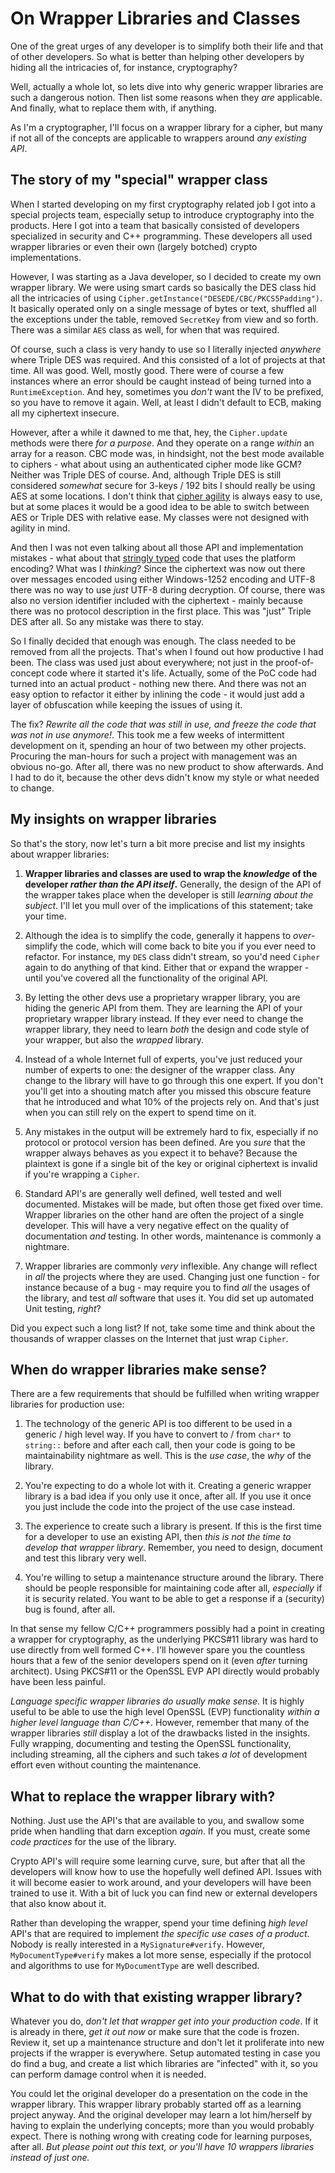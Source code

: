 # On Wrapper Libraries and Classes

One of the great urges of any developer  is to simplify both their life and that of other developers. So what is better than helping other developers by hiding all the intricacies of, for instance, cryptography?

Well, actually a whole lot, so lets dive into why generic wrapper libraries are such a dangerous notion. Then list some reasons when they *are* applicable. And finally, what to replace them with, if anything.

As I'm a cryptographer, I'll focus on a wrapper library for a cipher, but many if not all of the concepts are applicable to wrappers around *any existing API*.

## The story of my "special" wrapper class

When I started developing on my first cryptography related job I got into a special projects team, especially setup to introduce cryptography into the products. Here I got into a team that basically consisted of developers specialized in security and C++ programming. These developers all used wrapper libraries or even their own (largely botched) crypto implementations.

However, I was starting as a Java developer, so I decided to create my own wrapper library. We were using smart cards so basically the DES class hid all the intricacies of using `Cipher.getInstance("DESEDE/CBC/PKCS5Padding")`. It basically operated only on a single message of bytes or text, shuffled all the exceptions under the table, removed `SecretKey` from view and so forth. There was a similar `AES` class as well, for when that was required.

Of course, such a class is very handy to use so I literally injected *anywhere* where Triple DES was required. And this consisted of a lot of projects at that time. All was good. Well, mostly good. There were of course a few instances where an error should be caught instead of being turned into a `RuntimeException`. And hey, sometimes you *don't* want the IV to be prefixed, so you have to remove it again. Well, at least I didn't default to ECB, making all my ciphertext insecure.

However, after a while it dawned to me that, hey, the `Cipher.update` methods were there *for a purpose*. And they operate on a range *within* an array for a reason. CBC mode was, in hindsight, not the best mode available to ciphers - what about using an authenticated cipher mode like GCM? Neither was Triple DES of course. And, although Triple DES is still considered *somewhat* secure for 3-keys / 192 bits I should really be using AES at some locations. I don't think that [cipher agility](https://crypto.stackexchange.com/questions/31034/what-is-cryptographic-agility) is always easy to use, but at some places it would be a good idea to be able to switch between AES or Triple DES with relative ease. My classes were not designed with agility in mind.

And then I was not even talking about all those API and implementation mistakes - what about that [stringly typed](https://www.techopedia.com/definition/31876/stringly-typed) code that uses the platform encoding? What was I *thinking*? Since the ciphertext was now out there over messages encoded using either Windows-1252 encoding and UTF-8 there was no way to use *just* UTF-8 during decryption. Of course, there was also no version identifier included with the ciphertext - mainly because there was no protocol description in the first place. This was "just" Triple DES after all. So any mistake was there to stay.

So I finally decided that enough was enough. The class needed to be removed from all the projects. That's when I found out how productive I had been. The class was used just about everywhere; not just in the proof-of-concept code where it started it's life. Actually, some of the PoC code had turned into an actual product - nothing new there. And there was not an easy option to refactor it either by inlining the code - it would just add a layer of obfuscation while keeping the issues of using it.

The fix? *Rewrite all the code that was still in use, and freeze the code that was not in use anymore!*. This took me a few weeks of intermittent development on it, spending an hour of two between my other projects. Procuring the man-hours for such a project with management was an obvious no-go. After all, there was no new product to show afterwards. And I had to do it, because the other devs didn't know my style or what needed to change.

## My insights on wrapper libraries

So that's the story, now let's turn a bit more precise and list my insights about wrapper libraries:

 1. **Wrapper libraries and classes are used to wrap the *knowledge* of the developer *rather than the API itself*.** Generally, the design of the API of the wrapper takes place when the developer is still *learning about the subject*. I'll let you mull over of the implications of this statement; take your time.

 2. Although the idea is to simplify the code, generally it happens to *over*-simplify the code, which will come back to bite you if you ever need to refactor. For instance, my `DES` class didn't stream, so you'd need `Cipher` again to do anything of that kind. Either that or expand the wrapper - until you've covered all the functionality of the original API.

 3. By letting the other devs use a proprietary wrapper library, you are hiding the generic API from them. They are learning the API of your proprietary wrapper library instead. If they ever need to change the wrapper library, they need to learn *both* the  design and code style of your wrapper, but also the *wrapped* library.

 4. Instead of a whole Internet full of experts, you've just reduced your number of experts to one: the designer of the wrapper class. Any change to the library will have to go through this one expert. If you don't you'll get into a shouting match after you missed this obscure feature that he introduced and what 10% of the projects rely on. And that's just when you can still rely on the expert to spend time on it.

 5. Any mistakes in the output will be extremely hard to fix, especially if no protocol or protocol version has been defined. Are you *sure* that the wrapper always behaves as you expect it to behave? Because the plaintext is gone if a single bit of the key or original ciphertext is invalid if you're wrapping a `Cipher`.

 6. Standard API's are generally well defined, well tested and well documented. Mistakes will be made, but often those get fixed over time. Wrapper libraries on the other hand are often the project of a single developer. This will have a very negative effect on the quality of documentation *and* testing. In other words, maintenance is commonly a nightmare.

 7. Wrapper libraries are commonly *very* inflexible. Any change will reflect in *all* the projects where they are used. Changing just one function - for instance because of a bug - may require you to find *all* the usages of the library, and test *all* software that uses it. You did set up automated Unit testing, *right*?

Did you expect such a long list? If not, take some time and think about the thousands of wrapper classes on the Internet that just wrap `Cipher`.

## When do wrapper libraries make sense?

There are a few  requirements that should be fulfilled when writing wrapper libraries for production use:

 1. The technology of the generic API is too different to be used in a generic / high level way. If you have to convert to / from `char*` to `string::` before and after each call, then your code is going to be maintainability nightmare as well. This is the *use case*, the *why* of the library.

 2. You're expecting to do a whole lot with it. Creating a generic wrapper library is a bad idea if you only use it once, after all. If you use it once you just include the code into the project of the use case instead.

 3. The experience to create such a library is present. If this is the first time for a developer to use an existing API, then *this is not the time to develop that wrapper library*. Remember, you need to design, document and test this library very well.

 4. You're willing to setup a maintenance structure around the library. There should be people responsible for maintaining code after all, *especially* if it is security related. You want to be able to get a response if a (security) bug is found, after all.

In that sense my fellow C/C++ programmers possibly had a point in creating a wrapper for cryptography, as the underlying PKCS#11 library was hard to use directly from well formed C++. I'll however spare you the countless hours that a few of the senior developers spend on it (even *after* turning architect). Using PKCS#11 or the OpenSSL EVP API directly would probably have been less painful.

*Language specific wrapper libraries do usually make sense*. It is highly useful to be able to use the high level OpenSSL (EVP) functionality *within a higher level language than C/C++*. However, remember that many of the wrapper libraries *still* display a lot of the drawbacks listed in the insights. Fully wrapping, documenting and testing the OpenSSL functionality, including streaming, all the ciphers and such takes *a lot* of development effort even without counting the maintenance.

## What to replace the wrapper library with?

Nothing. Just use the API's that are available to you, and swallow some pride when handling that darn exception *again*. If you must, create some *code practices* for the use of the library.

Crypto API's will require some learning curve, sure, but after that all the developers will know how to use the hopefully well defined API. Issues with it will become easier to work around, and your developers will have been trained to use it. With a bit of luck you can find new or external developers that also know about it.

Rather than developing the wrapper, spend your time defining *high level* API's that are required to implement *the specific use cases of a product*. Nobody is really interested in a `MySignature#verify`. However, `MyDocumentType#verify` makes a lot more sense, especially if the protocol and algorithms to use for  `MyDocumentType` are well described.

## What to do with that existing wrapper library?

Whatever you do, *don't let that wrapper get into your production code*. If it is already in there, *get it out now* or make sure that the code is frozen. Review it, set up a maintenance structure and don't let it proliferate into new projects if the wrapper is everywhere. Setup automated testing in case you do find a bug, and create a list which libraries are "infected" with it, so you can perform damage control when it is needed.

You could let the original developer do a presentation on the code in the wrapper library. This wrapper library probably started off as a learning project anyway. And the original developer may learn a lot him/herself by having to explain the underlying concepts; more than you would probably expect. There is nothing wrong with creating code for learning purposes, after all. *But please point out this text, or you'll have 10 wrappers libraries instead of just one.*
